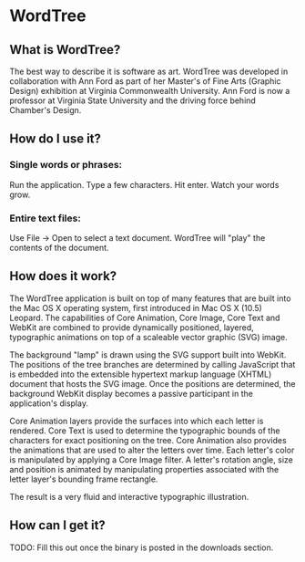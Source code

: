# WordTree

## What is WordTree?

The best way to describe it is software as art. WordTree was developed in collaboration with Ann Ford as part of her Master's of Fine Arts (Graphic Design) exhibition at Virginia Commonwealth University. Ann Ford is now a professor at Virginia State University and the driving force behind Chamber's Design.

## How do I use it?

### Single words or phrases:

Run the application. Type a few characters. Hit enter. Watch your words grow.

### Entire text files:

Use File -> Open to select a text document. WordTree will "play" the contents of the document.

## How does it work?

The WordTree application is built on top of many features that are built into the Mac OS X operating system, first introduced in Mac OS X (10.5) Leopard. The capabilities of Core Animation, Core Image, Core Text and WebKit are combined to provide dynamically positioned, layered, typographic animations on top of a scaleable vector graphic (SVG) image. 

The background "lamp" is drawn using the SVG support built into WebKit. The positions of the tree branches are determined by calling JavaScript that is embedded into the extensible hypertext markup language (XHTML) document that hosts the SVG image. Once the positions are determined, the background WebKit display becomes a passive participant in the application's display.

Core Animation layers provide the surfaces into which each letter is rendered. Core Text is used to determine the typographic bounds of the characters for exact positioning on the tree. Core Animation also provides the animations that are used to alter the letters over time. Each letter's color is manipulated by applying a Core Image filter. A letter's rotation angle, size and position is animated by manipulating properties associated with the letter layer's bounding frame rectangle.

The result is a very fluid and interactive typographic illustration.

## How can I get it?

TODO: Fill this out once the binary is posted in the downloads section.